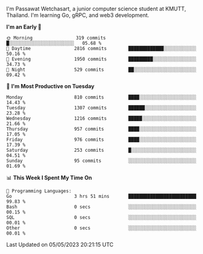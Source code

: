 
I'm Passawat Wetchasart, a junior computer science student at KMUTT, Thailand. I'm learning Go, gRPC, and web3 development.



<!--START_SECTION:waka-->
**I'm an Early 🐤** 

```text
🌞 Morning                319 commits         █░░░░░░░░░░░░░░░░░░░░░░░░   05.68 % 
🌆 Daytime                2816 commits        █████████████░░░░░░░░░░░░   50.16 % 
🌃 Evening                1950 commits        █████████░░░░░░░░░░░░░░░░   34.73 % 
🌙 Night                  529 commits         ██░░░░░░░░░░░░░░░░░░░░░░░   09.42 % 
```
📅 **I'm Most Productive on Tuesday** 

```text
Monday                   810 commits         ████░░░░░░░░░░░░░░░░░░░░░   14.43 % 
Tuesday                  1307 commits        ██████░░░░░░░░░░░░░░░░░░░   23.28 % 
Wednesday                1216 commits        █████░░░░░░░░░░░░░░░░░░░░   21.66 % 
Thursday                 957 commits         ████░░░░░░░░░░░░░░░░░░░░░   17.05 % 
Friday                   976 commits         ████░░░░░░░░░░░░░░░░░░░░░   17.39 % 
Saturday                 253 commits         █░░░░░░░░░░░░░░░░░░░░░░░░   04.51 % 
Sunday                   95 commits          ░░░░░░░░░░░░░░░░░░░░░░░░░   01.69 % 
```


📊 **This Week I Spent My Time On** 

```text
💬 Programming Languages: 
Go                       3 hrs 51 mins       █████████████████████████   99.83 % 
Bash                     0 secs              ░░░░░░░░░░░░░░░░░░░░░░░░░   00.15 % 
SQL                      0 secs              ░░░░░░░░░░░░░░░░░░░░░░░░░   00.01 % 
Other                    0 secs              ░░░░░░░░░░░░░░░░░░░░░░░░░   00.01 % 
```


 Last Updated on 05/05/2023 20:21:15 UTC
<!--END_SECTION:waka-->

<!--
**markpassawat/markpassawat** is a ✨ _special_ ✨ repository because its `README.md` (this file) appears on your GitHub profile.

Here are some ideas to get you started:

- 🔭 I’m currently working on ...
- 🌱 I’m currently learning ...
- 👯 I’m looking to collaborate on ...
- 🤔 I’m looking for help with ...
- 💬 Ask me about ...
- 📫 How to reach me: ...
- 😄 Pronouns: He/Him
- ⚡ Fun fact: ...
-->
